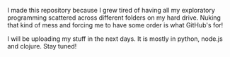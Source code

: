 I made this repository because I grew tired of having all my exploratory programming scattered across different folders on my hard drive. Nuking that kind of mess and forcing me to have some order is what GitHub's for!

I will be uploading my stuff in the next days. It is mostly in python, node.js and clojure. Stay tuned! 
